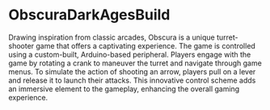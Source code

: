 # ObscuraDarkAgesBuild

Drawing inspiration from classic arcades, Obscura is a unique turret-shooter game that offers a captivating experience. The game is controlled using a custom-built, Arduino-based peripheral. Players engage with the game by rotating a crank to maneuver the turret and navigate through game menus. To simulate the action of shooting an arrow, players pull on a lever and release it to launch their attacks. This innovative control scheme adds an immersive element to the gameplay, enhancing the overall gaming experience.
